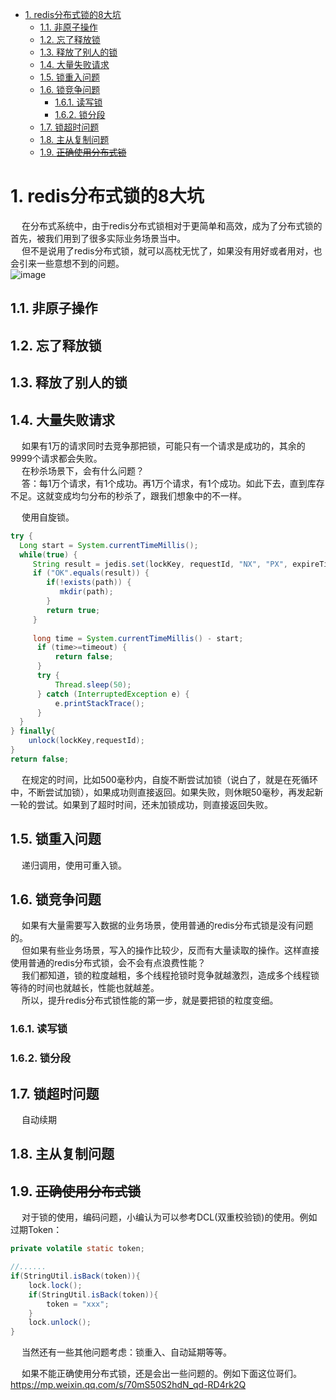 
<!-- TOC -->

- [1. redis分布式锁的8大坑](#1-redis分布式锁的8大坑)
    - [1.1. 非原子操作](#11-非原子操作)
    - [1.2. 忘了释放锁](#12-忘了释放锁)
    - [1.3. 释放了别人的锁](#13-释放了别人的锁)
    - [1.4. 大量失败请求](#14-大量失败请求)
    - [1.5. 锁重入问题](#15-锁重入问题)
    - [1.6. 锁竞争问题](#16-锁竞争问题)
        - [1.6.1. 读写锁](#161-读写锁)
        - [1.6.2. 锁分段](#162-锁分段)
    - [1.7. 锁超时问题](#17-锁超时问题)
    - [1.8. 主从复制问题](#18-主从复制问题)
    - [1.9. ~~正确使用分布式锁~~](#19-正确使用分布式锁)

<!-- /TOC -->

# 1. redis分布式锁的8大坑
<!-- 
https://mp.weixin.qq.com/s/CJQKtGOEQLzuUOUjSCvEuA
-->

&emsp; 在分布式系统中，由于redis分布式锁相对于更简单和高效，成为了分布式锁的首先，被我们用到了很多实际业务场景当中。  
&emsp; 但不是说用了redis分布式锁，就可以高枕无忧了，如果没有用好或者用对，也会引来一些意想不到的问题。  
![image](https://gitee.com/wt1814/pic-host/raw/master/images/microService/problems/problem-69.png)  


## 1.1. 非原子操作

## 1.2. 忘了释放锁

## 1.3. 释放了别人的锁

## 1.4. 大量失败请求
&emsp; 如果有1万的请求同时去竞争那把锁，可能只有一个请求是成功的，其余的9999个请求都会失败。  
&emsp; 在秒杀场景下，会有什么问题？  
&emsp; 答：每1万个请求，有1个成功。再1万个请求，有1个成功。如此下去，直到库存不足。这就变成均匀分布的秒杀了，跟我们想象中的不一样。  

&emsp; 使用自旋锁。  

```java
try {
  Long start = System.currentTimeMillis();
  while(true) {
     String result = jedis.set(lockKey, requestId, "NX", "PX", expireTime);
     if ("OK".equals(result)) {
        if(!exists(path)) {
           mkdir(path);
        }
        return true;
     }
     
     long time = System.currentTimeMillis() - start;
      if (time>=timeout) {
          return false;
      }
      try {
          Thread.sleep(50);
      } catch (InterruptedException e) {
          e.printStackTrace();
      }
  }
} finally{
    unlock(lockKey,requestId);
}  
return false;
```

&emsp; 在规定的时间，比如500毫秒内，自旋不断尝试加锁（说白了，就是在死循环中，不断尝试加锁），如果成功则直接返回。如果失败，则休眠50毫秒，再发起新一轮的尝试。如果到了超时时间，还未加锁成功，则直接返回失败。  

## 1.5. 锁重入问题
&emsp; 递归调用，使用可重入锁。  

## 1.6. 锁竞争问题
&emsp; 如果有大量需要写入数据的业务场景，使用普通的redis分布式锁是没有问题的。  
&emsp; 但如果有些业务场景，写入的操作比较少，反而有大量读取的操作。这样直接使用普通的redis分布式锁，会不会有点浪费性能？  
&emsp; 我们都知道，锁的粒度越粗，多个线程抢锁时竞争就越激烈，造成多个线程锁等待的时间也就越长，性能也就越差。   
&emsp; 所以，提升redis分布式锁性能的第一步，就是要把锁的粒度变细。  

### 1.6.1. 读写锁

### 1.6.2. 锁分段


## 1.7. 锁超时问题
&emsp; 自动续期  


## 1.8. 主从复制问题



## 1.9. ~~正确使用分布式锁~~  
<!-- 
记一次由Redis分布式锁造成的重大事故，避免以后踩坑！ 
https://mp.weixin.qq.com/s/70mS50S2hdN_qd-RD4rk2Q



&emsp; 之前跟同事讨论，redis锁是不是要加时间限制。其实redis锁要不要加时间，也就是释放锁的时机问题，最终演变成了finally里要不要释放锁。  
&emsp; 如果redis锁用于争抢资源(文本、数据库)，在finally是要释放锁的；如果redis锁用于幂等，建议还是不要在finally释放锁了，可能程序执行时间比你触发幂等的间隔短，那加不加锁，也就没意义了。  
-->
&emsp; 对于锁的使用，编码问题，小编认为可以参考DCL(双重校验锁)的使用。例如过期Token：  

```java
private volatile static token;

//......
if(StringUtil.isBack(token)){
    lock.lock();
    if(StringUtil.isBack(token)){
        token = "xxx";
    }
    lock.unlock();
} 
```

&emsp; 当然还有一些其他问题考虑：锁重入、自动延期等等。  

&emsp; 如果不能正确使用分布式锁，还是会出一些问题的。例如下面这位哥们。  
https://mp.weixin.qq.com/s/70mS50S2hdN_qd-RD4rk2Q  
